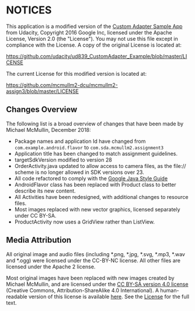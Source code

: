 # NOTICES

This application is a modified version of the [Custom Adapter Sample App](https://github.com/udacity/ud839_CustomAdapter_Example)
from Udacity, Copyright 2016 Google Inc, licensed under the Apache License, Version 2.0 (the "License"). You may not use this file except in compliance with the License. A copy of the original License is located at:

https://github.com/udacity/ud839_CustomAdapter_Example/blob/master/LICENSE

The current License for this modified version is located at:

https://github.com/mcmullm2-dcu/mcmullm2-assign3/blob/master/LICENSE


## Changes Overview
The following list is a broad overview of changes that have been made by Michael McMullin, December 2018:

* Package names and application Id have changed from `com.example.android.flavor` to `com.sda.mcmullm2.assignment3`
* Application title has been changed to match assignment guidelines.
* targetSdkVersion modified to version 28
* OrderActivity.java updated to allow access to camera files, as the file:// scheme is no longer allowed in SDK versions over 23.
* All code refactored to comply with the [Google Java Style Guide](https://google.github.io/styleguide/javaguide.html)
* AndroidFlavor class has been replaced with Product class to better describe its new content.
* All Activities have been redesigned, with additional changes to resource files.
* Most images replaced with new vector graphics, licensed separately under CC BY-SA.
* ProductActivity now uses a GridView rather than ListView.

## Media Attribution
All original image and audio files (including *.png, *.jpg, *.svg, *.mp3, *.wav
and *.ogg) were licensed under the CC-BY-NC license. All other files are
licensed under the Apache 2 license.

Most original images have been replaced with new images created by Michael McMullin,
and are licensed under the [CC BY-SA version 4.0 license](https://creativecommons.org/licenses/by-sa/4.0/legalcode)
(Creative Commons, Attribution-ShareAlike 4.0 International). A human-readable
version of this license is available [here](https://creativecommons.org/licenses/by-sa/4.0/).
See the [License](https://github.com/mcmullm2-dcu/mcmullm2-assign3/blob/master/LICENSE) for
the full text.
